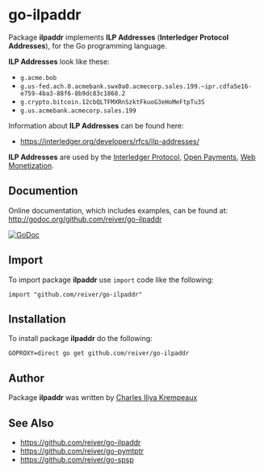 # go-ilpaddr

Package **ilpaddr** implements **ILP Addresses** (**Interledger Protocol Addresses**), for the Go programming language.

**ILP Addresses** look like these:

* `g.acme.bob`
* `g.us-fed.ach.0.acmebank.swx0a0.acmecorp.sales.199.~ipr.cdfa5e16-e759-4ba3-88f6-8b9dc83c1868.2`
* `g.crypto.bitcoin.12cbQLTFMXRnSzktFkuoG3eHoMeFtpTu3S`
* `g.us.acmebank.acmecorp.sales.199`

Information about **ILP Addresses** can be found here:

* https://interledger.org/developers/rfcs/ilp-addresses/

**ILP Addresses**  are used by the [Interledger Protocol](https://interledger.org/), [Open Payments](https://openpayments.dev/), [Web Monetization](https://webmonetization.org/).

## Documention

Online documentation, which includes examples, can be found at: http://godoc.org/github.com/reiver/go-ilpaddr

[![GoDoc](https://godoc.org/github.com/reiver/go-ilpaddr?status.svg)](https://godoc.org/github.com/reiver/go-ilpaddr)

## Import

To import package **ilpaddr** use `import` code like the following:
```
import "github.com/reiver/go-ilpaddr"
```

## Installation

To install package **ilpaddr** do the following:
```
GOPROXY=direct go get github.com/reiver/go-ilpaddr
```

## Author

Package **ilpaddr** was written by [Charles Iliya Krempeaux](http://reiver.link)

## See Also

* https://github.com/reiver/go-ilpaddr
* https://github.com/reiver/go-pymtptr
* https://github.com/reiver/go-spsp
